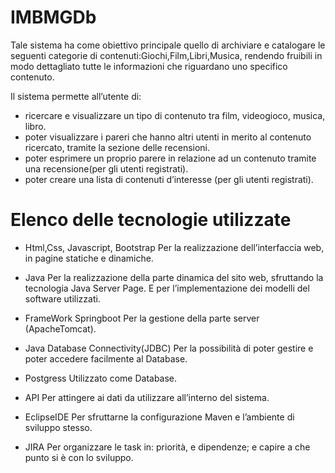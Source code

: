 # IMBMGDb

Tale sistema ha come obiettivo principale quello di archiviare e catalogare 
le seguenti categorie di contenuti:Giochi,Film,Libri,Musica, 
rendendo fruibili in modo dettagliato tutte le informazioni che riguardano uno specifico contenuto.

Il sistema permette all’utente di:
* ricercare e visualizzare un tipo di contenuto tra film, videogioco, musica, libro.
* poter visualizzare i pareri che hanno altri utenti in merito al contenuto ricercato, tramite la sezione delle recensioni.
* poter esprimere un proprio parere in relazione ad un contenuto tramite una recensione(per gli utenti registrati).
* poter creare una lista di contenuti d’interesse (per gli utenti registrati).


# Elenco delle tecnologie utilizzate

* Html,Css, Javascript, Bootstrap
Per la realizzazione dell’interfaccia web, in pagine statiche e dinamiche.

* Java
Per la realizzazione della parte dinamica del sito web, sfruttando la tecnologia Java Server Page.
E per l’implementazione dei modelli del software utilizzati.

* FrameWork Springboot
Per la gestione della parte server (ApacheTomcat).

* Java Database Connectivity(JDBC)
Per  la possibilità di poter gestire e poter accedere facilmente al Database.

* Postgress
Utilizzato come Database.

* API
Per attingere ai dati da utilizzare all’interno del sistema.

* EclipseIDE
Per sfruttarne la configurazione Maven e l’ambiente di sviluppo stesso.

* JIRA
Per organizzare le task in: priorità, e dipendenze; e capire a che punto si è con lo sviluppo.





